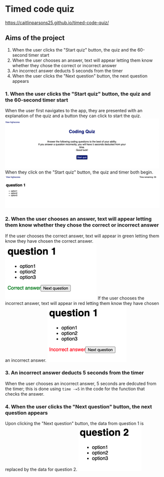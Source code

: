 # Timed code quiz

https://caitlinparsons25.github.io/timed-code-quiz/

## Aims of the project
1. When the user clicks the "Start quiz" button, the quiz and the 60-second timer start
2. When the user chooses an answer, text will appear letting them know whether they chose the correct or incorrect answer
3. An incorrect answer deducts 5 seconds from the timer
4. When the user clicks the "Next question" button, the next question appears

### 1. When the user clicks the "Start quiz" button, the quiz and the 60-second timer start
When the user first navigates to the app, they are presented with an explanation of the quiz and a button they can click to start the quiz.
![picture](./assets/readme/start-screen.png)
When they click on the "Start quiz" button, the quiz and timer both begin.
![picture](./assets/readme/quiz-start.png)

### 2. When the user chooses an answer, text will appear letting them know whether they chose the correct or incorrect answer
If the user chooses the correct answer, text will appear in green letting them know they have chosen the correct answer.
![picture](./assets/readme/correct.png)
If the user chooses the incorrect answer, text will appear in red letting them know they have chosen an incorrect answer.
![picture](./assets/readme/incorrect.png)

### 3. An incorrect answer deducts 5 seconds from the timer
When the user chooses an incorrect answer, 5 seconds are dedcuted from the timer; this is done using `time -=5` in the code for the function that checks the answer.

### 4. When the user clicks the "Next question" button, the next question appears
Upon clicking the "Next question" button, the data from question 1 is replaced by the data for question 2.
![picture](./assets/readme/next-question.png)


